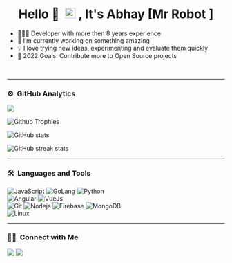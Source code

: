<h1 align="center">Hello 👋 &nbsp;<img src="https://github.com/TheDudeThatCode/TheDudeThatCode/blob/master/Assets/Earth.gif" width="24px"> , It's Abhay [Mr Robot ]</h1>

<ul>
  <li>👨🏻‍💻 Developer with more then 8 years experience</li>
  <li>🌱 I’m currently working on something amazing</li>
  <li>💡 I love trying new ideas, experimenting and evaluate them quickly</li>
  <li>🥅 2022 Goals: Contribute more to Open Source projects</li>
</ul>
<br/>
<hr />

### ⚙️ &nbsp;GitHub Analytics

<p align="left">
  <img src="https://komarev.com/ghpvc/?username=vivek9patel&color=blueviolet&style=flat">
</p>

![Github Trophies](https://github-profile-trophy.vercel.app/?username=techyaura&row=2&column=4)

![GitHub stats](https://github-readme-stats.vercel.app/api?username=techyaura&show_icons=true)

![GitHub streak stats](https://github-readme-streak-stats.herokuapp.com/?user=techyaura)

<hr />
	
### 🛠 &nbsp;Languages and Tools

![JavaScript](https://img.shields.io/badge/-JavaScript-%23F7DF1C?style=for-the-badge&logo=javascript&logoColor=000000&labelColor=%23F7DF1C&color=%23FFCE5A)
![GoLang](https://img.shields.io/badge/-Golang-3776AB?style=for-the-badge&logo=golang&logoColor=ffffff)
![Python](http://img.shields.io/badge/-Python-3776AB?style=for-the-badge&logo=python&logoColor=ffffff)
<br>
![Angular](https://img.shields.io/badge/-Angular-61DAFB?style=for-the-badge&logo=angular&logoColor=ffffff)
![VueJs](https://img.shields.io/badge/Vuejs-02569B?style=for-the-badge&logo=vuejs&logoColor=white)
<br>
![Git](https://img.shields.io/badge/-Git-%23F05032?style=for-the-badge&logo=git&logoColor=%23ffffff)
![Nodejs](https://img.shields.io/badge/-Nodejs-339933?style=for-the-badge&logo=Node.js&logoColor=ffffff)
![Firebase](https://img.shields.io/badge/-Firebase-FFCA28?style=for-the-badge&logo=firebase&logoColor=ffffff)
![MongoDB](https://img.shields.io/badge/MongoDB-4EA94B?style=for-the-badge&logo=mongodb&logoColor=white)
<br>
![Linux](http://img.shields.io/badge/-Linux-0078D6?style=for-the-badge&logo=linux&logoColor=ffffff)
<br/>
<hr />

### 🤝🏻 &nbsp;Connect with Me

<p>
<!-- <a href="https://www.vivek9patel.com"><img src="https://img.shields.io/badge/-adityavsingh.com-3423A6?style=for-the-badge&logo=Google-Chrome&logoColor=white"/></a> -->
<a href="https://linkedin.com/in/techyaura"><img src="https://img.shields.io/badge/-techyaura-0077B5?style=flat&logo=Linkedin&logoColor=white"/></a>
<a href="mailto:techyaura@gmail.com"><img src="https://img.shields.io/badge/-techyaura@gmail.com-D14836?style=flat&logo=Gmail&logoColor=white"/></a>
</p>

